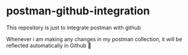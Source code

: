 # postman-github-integration

This repository is just to integrate postman with github

Whenever i am making any changes in my postman collection, it will be reflected automatically in Github 🥳
